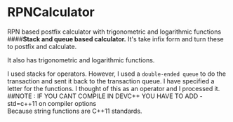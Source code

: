 # RPNCalculator
RPN based postfix calculator with trigonometric and logarithmic functions
####**Stack and queue based calculator.**
It's take infix form and turn these to postfix and calculate.

It also has trigonometric and logarithmic functions.

I used stacks for operators. However, I used a `double-ended queue` to do the transaction and sent it back to the transaction queue.
I have specified a letter for the functions. I thought of this as an operator and I processed it.
##NOTE : IF YOU CANT COMPILE IN DEVC++ YOU HAVE TO ADD -std=c++11 on compiler options	
Because string functions are C++11 standards.
